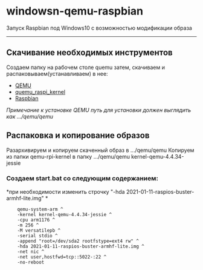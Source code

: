 # windowsn-qemu-raspbian
Запуск Raspbian под Windows10 с возможностью модификации образа

____

## Скачивание необходимых инструментов

Создаем папку на рабочем столе quemu затем,
скачиваем и распаковываем(устанавливаем) в нее:

-  [QEMU](https://qemu.weilnetz.de/w64/)
-  [quemu_raspi_kernel](https://github.com/dhruvvyas90/qemu-rpi-kernel)
-  [Raspbian](http://downloads.raspberrypi.org/raspbian/images/)
	
*Примечание к установке*
*QEMU путь для установки должен выглядить как .../qemu/qemu*

## Распаковка и копирование образов

Разархивируем и копируем скаченный образ в .../qemu/qemu 
Копируем из папки qemu-rpi-kernel в папку .../qemu/qemu kernel-qemu-4.4.34-jessie

### Создаем start.bat со следующим содержанием:

*при необходимости изменить строчку "-hda 2021-01-11-raspios-buster-armhf-lite.img" *

```
	qemu-system-arm ^
	-kernel kernel-qemu-4.4.34-jessie ^
	-cpu arm1176 ^
	-m 256 ^
	-M versatilepb ^
	-serial stdio ^
	-append "root=/dev/sda2 rootfstype=ext4 rw" ^
	-hda 2021-01-11-raspios-buster-armhf-lite.img ^
	-net nic ^
	-net user,hostfwd=tcp::5022-:22 ^
	-no-reboot
```
